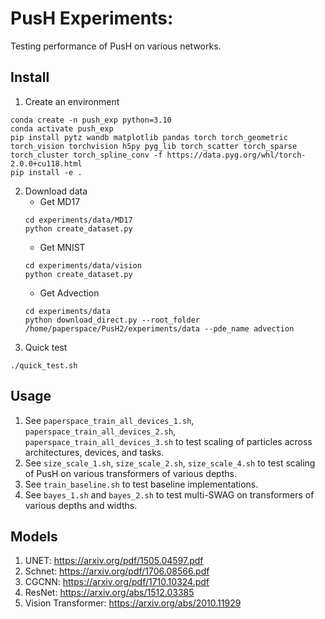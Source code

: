 # PusH Experiments: 

Testing performance of PusH on various networks.


## Install

1. Create an environment
```
conda create -n push_exp python=3.10
conda activate push_exp
pip install pytz wandb matplotlib pandas torch torch_geometric torch_vision torchvision h5py pyg_lib torch_scatter torch_sparse torch_cluster torch_spline_conv -f https://data.pyg.org/whl/torch-2.0.0+cu118.html
pip install -e .
```
2. Download data
    - Get MD17
    ```
    cd experiments/data/MD17
    python create_dataset.py
    ```
    - Get MNIST
    ```
    cd experiments/data/vision
    python create_dataset.py
    ```
    - Get Advection
    ```
    cd experiments/data
    python download_direct.py --root_folder /home/paperspace/PusH2/experiments/data --pde_name advection
    ```
3. Quick test
```
./quick_test.sh
```

## Usage

1. See `paperspace_train_all_devices_1.sh`, `paperspace_train_all_devices_2.sh`, `paperspace_train_all_devices_3.sh`
   to test scaling of particles across architectures, devices, and tasks.
2. See `size_scale_1.sh`, `size_scale_2.sh`, `size_scale_4.sh` to test scaling of PusH on various transformers of various depths.
3. See `train_baseline.sh` to test baseline implementations.
4. See `bayes_1.sh` and `bayes_2.sh` to test multi-SWAG on transformers of various depths and widths.


## Models

1. UNET: https://arxiv.org/pdf/1505.04597.pdf
2. Schnet: https://arxiv.org/pdf/1706.08566.pdf
3. CGCNN: https://arxiv.org/pdf/1710.10324.pdf
4. ResNet: https://arxiv.org/abs/1512.03385
5. Vision Transformer: https://arxiv.org/abs/2010.11929


